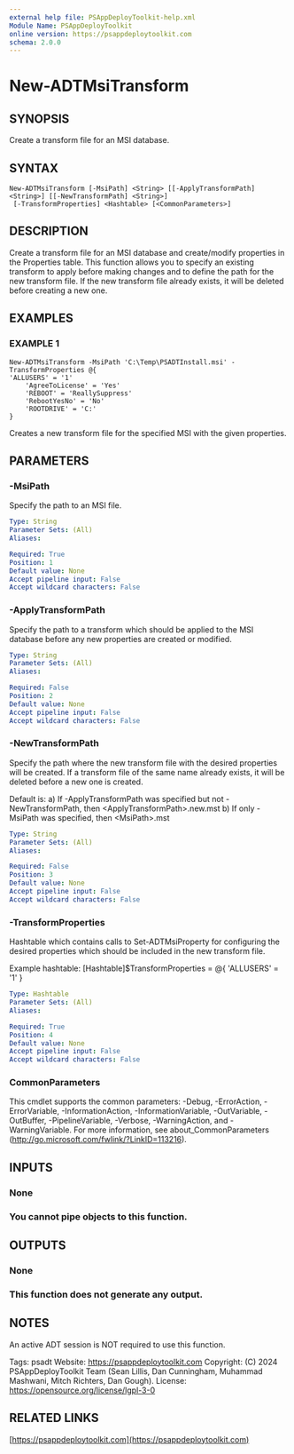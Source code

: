 ```yaml
---
external help file: PSAppDeployToolkit-help.xml
Module Name: PSAppDeployToolkit
online version: https://psappdeploytoolkit.com
schema: 2.0.0
---
```


# New-ADTMsiTransform

## SYNOPSIS
Create a transform file for an MSI database.

## SYNTAX

```
New-ADTMsiTransform [-MsiPath] <String> [[-ApplyTransformPath] <String>] [[-NewTransformPath] <String>]
 [-TransformProperties] <Hashtable> [<CommonParameters>]
```

## DESCRIPTION
Create a transform file for an MSI database and create/modify properties in the Properties table.
This function allows you to specify an existing transform to apply before making changes and to define the path for the new transform file.
If the new transform file already exists, it will be deleted before creating a new one.

## EXAMPLES

### EXAMPLE 1
```
New-ADTMsiTransform -MsiPath 'C:\Temp\PSADTInstall.msi' -TransformProperties @{
'ALLUSERS' = '1'
    'AgreeToLicense' = 'Yes'
    'REBOOT' = 'ReallySuppress'
    'RebootYesNo' = 'No'
    'ROOTDRIVE' = 'C:'
}
```


Creates a new transform file for the specified MSI with the given properties.

## PARAMETERS

### -MsiPath
Specify the path to an MSI file.

```yaml
Type: String
Parameter Sets: (All)
Aliases:

Required: True
Position: 1
Default value: None
Accept pipeline input: False
Accept wildcard characters: False
```

### -ApplyTransformPath
Specify the path to a transform which should be applied to the MSI database before any new properties are created or modified.

```yaml
Type: String
Parameter Sets: (All)
Aliases:

Required: False
Position: 2
Default value: None
Accept pipeline input: False
Accept wildcard characters: False
```

### -NewTransformPath
Specify the path where the new transform file with the desired properties will be created.
If a transform file of the same name already exists, it will be deleted before a new one is created.

Default is:
a) If -ApplyTransformPath was specified but not -NewTransformPath, then \<ApplyTransformPath\>.new.mst
b) If only -MsiPath was specified, then \<MsiPath\>.mst

```yaml
Type: String
Parameter Sets: (All)
Aliases:

Required: False
Position: 3
Default value: None
Accept pipeline input: False
Accept wildcard characters: False
```

### -TransformProperties
Hashtable which contains calls to Set-ADTMsiProperty for configuring the desired properties which should be included in the new transform file.

Example hashtable: \[Hashtable\]$TransformProperties = @{ 'ALLUSERS' = '1' }

```yaml
Type: Hashtable
Parameter Sets: (All)
Aliases:

Required: True
Position: 4
Default value: None
Accept pipeline input: False
Accept wildcard characters: False
```

### CommonParameters
This cmdlet supports the common parameters: -Debug, -ErrorAction, -ErrorVariable, -InformationAction, -InformationVariable, -OutVariable, -OutBuffer, -PipelineVariable, -Verbose, -WarningAction, and -WarningVariable.
For more information, see about_CommonParameters (http://go.microsoft.com/fwlink/?LinkID=113216).

## INPUTS

### None
### You cannot pipe objects to this function.
## OUTPUTS

### None
### This function does not generate any output.
## NOTES
An active ADT session is NOT required to use this function.

Tags: psadt
Website: https://psappdeploytoolkit.com
Copyright: (C) 2024 PSAppDeployToolkit Team (Sean Lillis, Dan Cunningham, Muhammad Mashwani, Mitch Richters, Dan Gough).
License: https://opensource.org/license/lgpl-3-0

## RELATED LINKS

[https://psappdeploytoolkit.com](https://psappdeploytoolkit.com)

